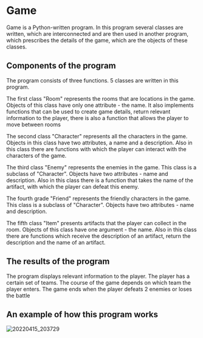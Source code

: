 # Game
Game is a Python-written program. In this program several classes are written, which are interconnected and are then used in another program, which prescribes the details of the game, which are the objects of these classes.
## Сomponents of the program
The program consists of three functions. 
5 classes are written in this program.

The first class "Room" represents the rooms that are locations in the game. Objects of this class have only one attribute - the name. It also implements functions that can be used to create game details, return relevant information to the player, there is also a function that allows the player to move between rooms

The second class "Character" represents all the characters in the game. Objects in this class have two attributes, a name and a description. Also in this class there are functions with which the player can interact with the characters of the game.

The third class "Enemy" represents the enemies in the game. This class is a subclass of "Character". Objects have two attributes - name and description. Also in this class there is a function that takes the name of the artifact, with which the player can defeat this enemy.

The fourth grade "Friend" represents the friendly characters in the game. This class is a subclass of "Character". Objects have two attributes - name and description.

The fifth class "Item" presents artifacts that the player can collect in the room. Objects of this class have one argument - the name. Also in this class there are functions which receive the description of an artifact, return the description and the name of an artifact.

## The results of the program
The program displays relevant information to the player. The player has a certain set of teams. The course of the game depends on which team the player enters. The game ends when the player defeats 2 enemies or loses the battle
## An example of how this program works

![20220415_203729](https://user-images.githubusercontent.com/87234112/163603148-2fb25e81-dce7-4cc8-9240-6a59cdcd5523.png)
